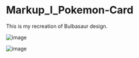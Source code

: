 # Markup_I_Pokemon-Card
This is my recreation of Bulbasaur design.

![image](https://user-images.githubusercontent.com/113383541/192384632-214c26f7-0b19-45f8-a94c-8f7dc05599c9.png)

![image](https://user-images.githubusercontent.com/113383541/192384704-09618642-c346-4a08-a072-93e340cd920c.png)

